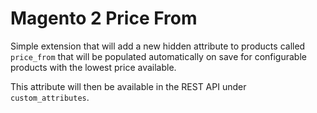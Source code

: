 # Magento 2 Price From

Simple extension that will add a new hidden attribute to products called `price_from` 
that will be populated automatically on save for configurable products with the lowest 
price available.

This attribute will then be available in the REST API under `custom_attributes`.